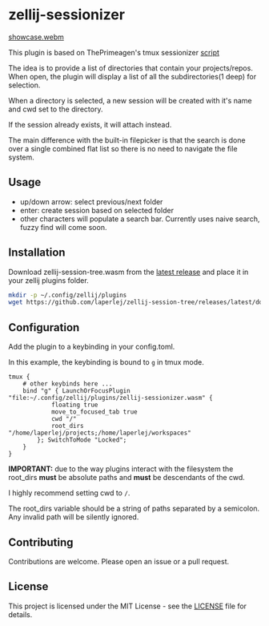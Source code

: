 # zellij-sessionizer

[showcase.webm](https://github.com/user-attachments/assets/dc1b3174-07ac-4210-a689-bdc2e16ee0de)

This plugin is based on ThePrimeagen's tmux sessionizer [script](https://github.com/ThePrimeagen/.dotfiles/blob/master/bin/.local/scripts/tmux-sessionizer)

The idea is to provide a list of directories that contain your projects/repos. When open, the plugin will display a list of all the subdirectories(1 deep) for selection.

When a directory is selected, a new session will be created with it's name and cwd set to the directory.

If the session already exists, it will attach instead.

The main difference with the built-in filepicker is that the search is done over a single combined flat list so there is no need to navigate the file system.

## Usage

- up/down arrow: select previous/next folder
- enter: create session based on selected folder
- other characters will populate a search bar. Currently uses naive search, fuzzy find will come soon.

## Installation

Download zellij-session-tree.wasm from the [latest release](https://github.com/laperlej/zellij-sessionizer/releases/latest) and place it in your zellij plugins folder.

```bash
mkdir -p ~/.config/zellij/plugins
wget https://github.com/laperlej/zellij-session-tree/releases/latest/download/zellij-session-tree.wasm -O ~/.config/zellij/plugins/zellij-session-tree.wasm
```

## Configuration

Add the plugin to a keybinding in your config.toml.

In this example, the keybinding is bound to `g` in tmux mode.

```kdl
tmux {
    # other keybinds here ...
    bind "g" { LaunchOrFocusPlugin "file:~/.config/zellij/plugins/zellij-sessionizer.wasm" {
            floating true
            move_to_focused_tab true
            cwd "/"
            root_dirs "/home/laperlej/projects;/home/laperlej/workspaces"
        }; SwitchToMode "Locked";
    }
}
```

**IMPORTANT:** due to the way plugins interact with the filesystem the root_dirs **must** be absolute paths and **must** be descendants of the cwd.

I highly recommend setting cwd to `/`.

The root_dirs variable should be a string of paths separated by a semicolon. Any invalid path will be silently ignored.

## Contributing

Contributions are welcome. Please open an issue or a pull request.

## License

This project is licensed under the MIT License - see the [LICENSE](LICENSE) file for details.
